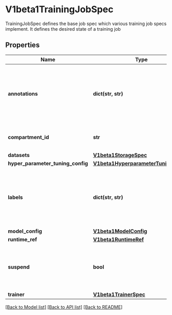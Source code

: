 # V1beta1TrainingJobSpec

TrainingJobSpec defines the base job spec which various training job specs implement. It defines the desired state of a training job

## Properties

| Name               | Type               | Description                                                                                                   | Notes      |
|--------------------|--------------------|---------------------------------------------------------------------------------------------------------------|------------|
| **annotations**    | **dict(str, str)** | Annotations to apply for the derivative JobSet and Jobs. They will be merged with the TrainingRuntime values. | [optional] |
| **compartment_id** | **str**            | The compartment ID to use for the training job                                                                | [optional] |
| **datasets**                      | [**V1beta1StorageSpec**](V1beta1StorageSpec.md)                               |                                                                                                               |
| **hyper_parameter_tuning_config** | [**V1beta1HyperparameterTuningConfig**](V1beta1HyperparameterTuningConfig.md) |                                                                                                               | [optional] |
| **labels**                        | **dict(str, str)**                                                            | Labels to apply for the derivative JobSet and Jobs. They will be merged with the TrainingRuntime values.      | [optional] |
| **model_config**                  | [**V1beta1ModelConfig**](V1beta1ModelConfig.md)                               |                                                                                                               |
| **runtime_ref**                   | [**V1beta1RuntimeRef**](V1beta1RuntimeRef.md)                                 |                                                                                                               |
| **suspend**                       | **bool**                                                                      | Whether the controller should suspend the running TrainJob. Defaults to false.                                | [optional] |
| **trainer**                       | [**V1beta1TrainerSpec**](V1beta1TrainerSpec.md)                               |                                                                                                               |

[[Back to Model list]](../README.md#documentation-for-models) [[Back to API list]](../README.md#documentation-for-api-endpoints) [[Back to README]](../README.md)

